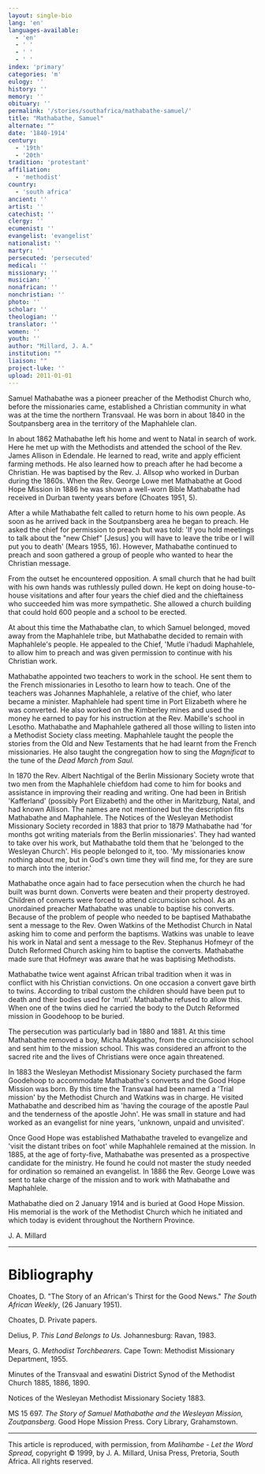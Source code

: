 ```yaml
---
layout: single-bio
lang: 'en'
languages-available:
  - 'en'
  - ' '
  - ' '
  - ' '
index: 'primary'
categories: 'm'
eulogy: ''
history: ''
memory: ''
obituary: ''
permalink: '/stories/southafrica/mathabathe-samuel/'
title: "Mathabathe, Samuel"
alternate: ""
date: '1840-1914'
century:
  - '19th'
  - '20th'
tradition: 'protestant'
affiliation:
  - 'methodist'
country:
  - 'south africa'
ancient: ''
artist: ''
catechist: ''
clergy: ''
ecumenist: ''
evangelist: 'evangelist'
nationalist: ''
martyr: ''
persecuted: 'persecuted'
medical: ''
missionary: ''
musician: ''
nonafrican: ''
nonchristian: ''
photo: ''
scholar: ''
theologian: ''
translator: ''
women: ''
youth: ''
author: "Millard, J. A."
institution: ""
liaison: ""
project-luke: ''
upload: 2011-01-01
---
```




Samuel Mathabathe was a pioneer preacher of the Methodist Church who, before the missionaries came, established a Christian community in what was at the time the northern Transvaal. He was born in about 1840 in the Soutpansberg area in the territory of the Maphahlele clan.

In about 1862 Mathabathe left his home and went to Natal in search of work. Here he met up with the Methodists and attended the school of the Rev. James Allison in Edendale. He learned to read, write and apply efficient farming methods. He also learned how to preach after he had become a Christian. He was baptised by the Rev. J. Allsop who worked in Durban during the 1860s. When the Rev. George Lowe met Mathabathe at Good Hope Mission in 1886 he was shown a well-worn Bible Mathabathe had received in Durban twenty years before (Choates 1951, 5).

After a while Mathabathe felt called to return home to his own people. As soon as he arrived back in the Soutpansberg area he began to preach. He asked the chief for permission to preach but was told: 'If you hold meetings to talk about the "new Chief" [Jesus] you will have to leave the tribe or I will put you to death' (Mears 1955, 16). However, Mathabathe continued to preach and soon gathered a group of people who wanted to hear the Christian message.

From the outset he encountered opposition. A small church that he had built with his own hands was ruthlessly pulled down. He kept on doing house-to-house visitations and after four years the chief died and the chieftainess who succeeded him was more sympathetic. She allowed a church building that could hold 600 people and a school to be erected.

At about this time the Mathabathe clan, to which Samuel belonged, moved away from the Maphahlele tribe, but Mathabathe decided to remain with Maphahlele's people. He appealed to the Chief, 'Mutle i'hadudi Maphahlele, to allow him to preach and was given permission to continue with his Christian work.

Mathabathe appointed two teachers to work in the school. He sent them to the French missionaries in Lesotho to learn how to teach. One of the teachers was Johannes Maphahlele, a relative of the chief, who later became a minister. Maphahlele had spent time in Port Elizabeth where he was converted. He also worked on the Kimberley mines and used the money he earned to pay for his instruction at the Rev. Mabille's school in Lesotho. Mathabathe and Maphahlele gathered all those willing to listen into a Methodist Society class meeting. Maphahlele taught the people the stories from the Old and New Testaments that he had learnt from the French missionaries. He also taught the congregation how to sing the *Magnificat* to the tune of the *Dead March from Saul.*

In 1870 the Rev. Albert Nachtigal of the Berlin Missionary Society wrote that two men from the Maphahlele chiefdom had come to him for books and assistance in improving their reading and writing. One had been in British 'Kafferland' (possibly Port Elizabeth) and the other in Maritzburg, Natal, and had known Allison. The names are not mentioned but the description fits Mathabathe and Maphahlele. The Notices of the Wesleyan Methodist Missionary Society recorded in 1883 that prior to 1879 Mathabathe had 'for months got writing materials from the Berlin missionaries'. They had wanted to take over his work, but Mathabathe told them that he 'belonged to the Wesleyan Church'. His people belonged to it, too. 'My missionaries know nothing about me, but in God's own time they will find me, for they are sure to march into the interior.'

Mathabathe once again had to face persecution when the church he had built was burnt down. Converts were beaten and their property destroyed. Children of converts were forced to attend circumcision school. As an unordained preacher Mathabathe was unable to baptise his converts. Because of the problem of people who needed to be baptised Mathabathe sent a message to the Rev. Owen Watkins of the Methodist Church in Natal asking him to come and perform the baptisms. Watkins was unable to leave his work in Natal and sent a message to the Rev. Stephanus Hofmeyr of the Dutch Reformed Church asking him to baptise the converts. Mathabathe made sure that Hofmeyr was aware that he was baptising Methodists.

Mathabathe twice went against African tribal tradition when it was in conflict with his Christian convictions. On one occasion a convert gave birth to twins. According to tribal custom the children should have been put to death and their bodies used for 'muti'. Mathabathe refused to allow this. When one of the twins died he carried the body to the Dutch Reformed mission in Goodehoop to be buried.

The persecution was particularly bad in 1880 and 1881. At this time Mathabathe removed a boy, Micha Makgatho, from the circumcision school and sent him to the mission school. This was considered an affront to the sacred rite and the lives of Christians were once again threatened.

In 1883 the Wesleyan Methodist Missionary Society purchased the farm Goodehoop to accommodate Mathabathe's converts and the Good Hope Mission was born. By this time the Transvaal had been named a 'Trial mission' by the Methodist Church and Watkins was in charge. He visited Mathabathe and described him as 'having the courage of the apostle Paul and the tenderness of the apostle John'. He was small in stature and had worked as an evangelist for nine years, 'unknown, unpaid and unvisited'.

Once Good Hope was established Mathabathe traveled to evangelize and 'visit the distant tribes on foot' while Maphahlele remained at the mission. In 1885, at the age of forty-five, Mathabathe was presented as a prospective candidate for the ministry. He found he could not master the study needed for ordination so remained an evangelist. In 1886 the Rev. George Lowe was sent to take charge of the mission and to work with Mathabathe and Maphahlele.

Mathabathe died on 2 January 1914 and is buried at Good Hope Mission. His memorial is the work of the Methodist Church which he initiated and which today is evident throughout the Northern Province.

J. A. Millard

---

# Bibliography

Choates, D. "The Story of an African's Thirst for the Good News."  *The South African Weekly*, (26 January 1951).

Choates, D. Private papers.

Delius, P. *This Land Belongs to Us.*  Johannesburg: Ravan, 1983.

Mears, G. *Methodist Torchbearers.* Cape Town: Methodist Missionary
Department, 1955.

Minutes of the Transvaal and eswatini District Synod of the Methodist Church
1885, 1886, 1890.

Notices of the Wesleyan Methodist Missionary Society 1883.

MS 15 697.  *The Story of Samuel Mathabathe and the Wesleyan Mission, Zoutpansberg.* Good
Hope Mission Press.  Cory Library, Grahamstown.

---

This article is reproduced, with permission, from *Malihambe - Let the Word Spread,* copyright &copy; 1999, by J. A. Millard, Unisa Press, Pretoria, South Africa.  All rights reserved.
